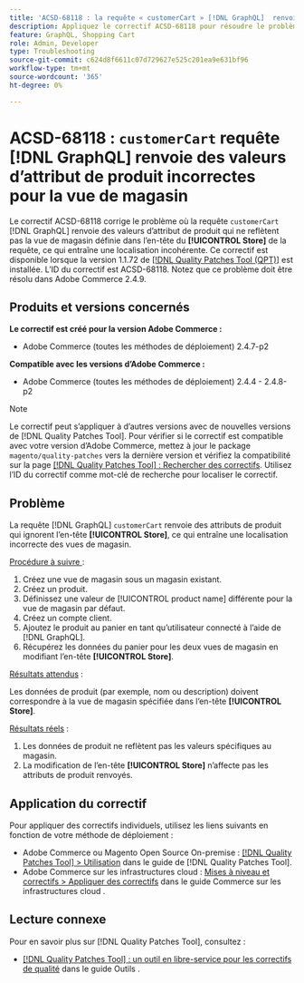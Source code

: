 ```yaml
---
title: 'ACSD-68118 : la requête « customerCart » [!DNL GraphQL]  renvoie des valeurs d’attribut de produit incorrectes pour la vue de magasin'
description: Appliquez le correctif ACSD-68118 pour résoudre le problème d’Adobe Commerce où la requête « customerCart » [!DNL GraphQL]  renvoie des valeurs d’attribut de produit qui ne reflètent pas la vue du magasin définie dans l’en-tête de [!UICONTROL Store] de la requête, ce qui entraîne une localisation incohérente.
feature: GraphQL, Shopping Cart
role: Admin, Developer
type: Troubleshooting
source-git-commit: c624d8f6611c07d729627e525c201ea9e631bf96
workflow-type: tm+mt
source-wordcount: '365'
ht-degree: 0%

---
```



# ACSD-68118 : `customerCart` requête [!DNL GraphQL] renvoie des valeurs d’attribut de produit incorrectes pour la vue de magasin

Le correctif ACSD-68118 corrige le problème où la requête `customerCart` [!DNL GraphQL] renvoie des valeurs d’attribut de produit qui ne reflètent pas la vue de magasin définie dans l’en-tête du **[!UICONTROL Store]** de la requête, ce qui entraîne une localisation incohérente. Ce correctif est disponible lorsque la version 1.1.72 de [[!DNL Quality Patches Tool (QPT)]](/help/tools/quality-patches-tool/quality-patches-tool-to-self-serve-quality-patches.md) est installée. L’ID du correctif est ACSD-68118. Notez que ce problème doit être résolu dans Adobe Commerce 2.4.9.

## Produits et versions concernés

**Le correctif est créé pour la version Adobe Commerce :**

* Adobe Commerce (toutes les méthodes de déploiement) 2.4.7-p2

**Compatible avec les versions d’Adobe Commerce :**

* Adobe Commerce (toutes les méthodes de déploiement) 2.4.4 - 2.4.8-p2

>[!NOTE]
>
>Le correctif peut s’appliquer à d’autres versions avec de nouvelles versions de [!DNL Quality Patches Tool]. Pour vérifier si le correctif est compatible avec votre version d’Adobe Commerce, mettez à jour le package `magento/quality-patches` vers la dernière version et vérifiez la compatibilité sur la page [[!DNL Quality Patches Tool] : Rechercher des correctifs](https://experienceleague.adobe.com/tools/commerce-quality-patches/index.html). Utilisez l’ID du correctif comme mot-clé de recherche pour localiser le correctif.

## Problème

La requête [!DNL GraphQL] `customerCart` renvoie des attributs de produit qui ignorent l’en-tête **[!UICONTROL Store]**, ce qui entraîne une localisation incorrecte des vues de magasin.

<u>Procédure à suivre </u> :

1. Créez une vue de magasin sous un magasin existant.
1. Créez un produit.
1. Définissez une valeur de [!UICONTROL product name] différente pour la vue de magasin par défaut.
1. Créez un compte client.
1. Ajoutez le produit au panier en tant qu’utilisateur connecté à l’aide de [!DNL GraphQL].
1. Récupérez les données du panier pour les deux vues de magasin en modifiant l’en-tête **[!UICONTROL Store]**.

<u>Résultats attendus</u> :

Les données de produit (par exemple, nom ou description) doivent correspondre à la vue de magasin spécifiée dans l’en-tête **[!UICONTROL Store]**.

<u>Résultats réels</u> :

1. Les données de produit ne reflètent pas les valeurs spécifiques au magasin.
1. La modification de l’en-tête **[!UICONTROL Store]** n’affecte pas les attributs de produit renvoyés.

## Application du correctif

Pour appliquer des correctifs individuels, utilisez les liens suivants en fonction de votre méthode de déploiement :

* Adobe Commerce ou Magento Open Source On-premise : [[!DNL Quality Patches Tool] > Utilisation](/help/tools/quality-patches-tool/usage.md) dans le guide de [!DNL Quality Patches Tool].
* Adobe Commerce sur les infrastructures cloud : [Mises à niveau et correctifs > Appliquer des correctifs](https://experienceleague.adobe.com/docs/commerce-cloud-service/user-guide/develop/upgrade/apply-patches.html) dans le guide Commerce sur les infrastructures cloud .

## Lecture connexe

Pour en savoir plus sur [!DNL Quality Patches Tool], consultez :

* [[!DNL Quality Patches Tool] : un outil en libre-service pour les correctifs de qualité](/help/tools/quality-patches-tool/quality-patches-tool-to-self-serve-quality-patches.md) dans le guide Outils .
